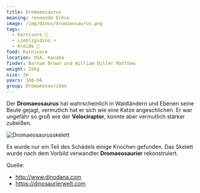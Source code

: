 ```yaml
---
title: Dromaeosaurus
meaning: rennende Echse
image: /img/dinos/dromaeosaurus.png
tags:
  - Karnivore 🥩
  - Liebligsdino ⭐
  - Kreide 🦴
food: Karnivore
location: USA, Kanada
finder: Barnum Brown und William Diller Matthew
weight: 15kg
size: 2m
years: 168-66
group: Dromaeosauridae
---
```

Der **Dromaeosaurus** hat wahrscheinlich in Waldländern und Ebenen seine Beute gejagt, vermutlich hat er sich wie eine Katze angeschlichen. Er war ungefähr so groß wie der **Velociraptor**, konnte aber vermutlich stärker zubeißen.  

![Dromaeosaurusskelett](/img/dinos/dromaeosaurus-skelett.jpg)

Es wurde nur ein Teil des Schädels einige Knochen gefunden. Das Skelett wurde nach dem Vorbild verwandter **Dromaeosaurier** rekonstruiert.  





Quelle:[](http://www.dinodana.com)

* <http://www.dinodana.com>
* <https://dinosaurierwelt.com>
